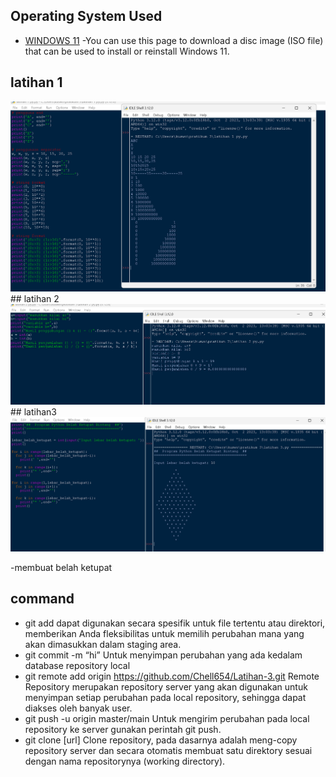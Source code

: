## Operating System Used
* [WINDOWS 11](https://www.microsoft.com/en-us/software-download/windows11) -You can use this page to download a disc image (ISO file) that can be used to install or reinstall Windows 11.
## latihan 1
<img src="screenshot/srenshoot 3.png">
## latihan 2
<img src="screenshot/srenshoot 2.png">
## latihan3
<img src="screenshot/srenshoot 1.png">

-membuat belah ketupat
## command 
 - git add dapat digunakan secara spesifik untuk file tertentu atau direktori, memberikan Anda fleksibilitas untuk memilih perubahan mana yang akan dimasukkan dalam staging 
  area.
 - git commit -m “hi” Untuk menyimpan perubahan yang ada kedalam database repository local
 - git remote add origin https://github.com/Chell654/Latihan-3.git Remote Repository merupakan repository server yang akan digunakan untuk menyimpan setiap perubahan pada 
   local repository, sehingga dapat diakses oleh banyak user.
 - git push -u origin master/main Untuk mengirim perubahan pada local repository ke server gunakan perintah git push.
 - git clone [url] Clone repository, pada dasarnya adalah meng-copy repository server dan secara otomatis membuat satu direktory sesuai dengan nama repositorynya (working 
   directory).

